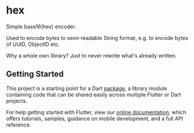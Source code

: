 # hex

Simple base16(hex) encoder.

Used to encode bytes to semi-readable String format, e.g. to encode bytes of UUID, ObjectID etc.

Why a whole own library? Just to never rewrite what's already written.

## Getting Started

This project is a starting point for a Dart
[package](https://flutter.dev/developing-packages/),
a library module containing code that can be shared easily across
multiple Flutter or Dart projects.

For help getting started with Flutter, view our 
[online documentation](https://flutter.dev/docs), which offers tutorials, 
samples, guidance on mobile development, and a full API reference.
